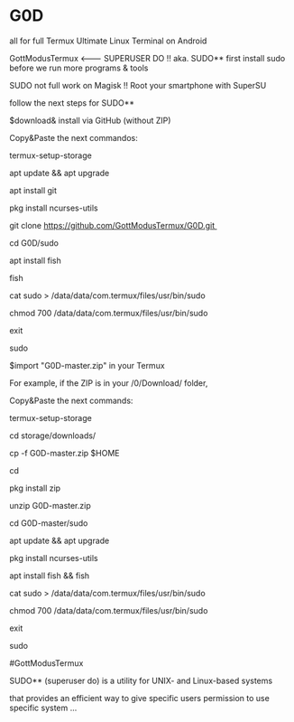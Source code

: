 # G0D
all for full Termux
Ultimate Linux Terminal on Android

GottModusTermux <---
SUPERUSER DO !! aka. SUDO** first install sudo before we run more programs & tools

SUDO not full work on Magisk !! Root your smartphone with SuperSU

follow the next steps for SUDO**

$download& install via GitHub (without ZIP)

Copy&Paste the next commandos:

termux-setup-storage

apt update && apt upgrade

apt install git

pkg install ncurses-utils

git clone https://github.com/GottModusTermux/G0D.git 

cd G0D/sudo

apt install fish 

fish

cat sudo > /data/data/com.termux/files/usr/bin/sudo

chmod 700 /data/data/com.termux/files/usr/bin/sudo

exit

sudo

$import "G0D-master.zip" in your Termux

For example, if the ZIP is in your /0/Download/ folder,

Copy&Paste the next commands:

termux-setup-storage

cd storage/downloads/

cp -f G0D-master.zip $HOME

cd

pkg install zip

unzip G0D-master.zip 

cd G0D-master/sudo

apt update && apt upgrade

pkg install ncurses-utils

apt install fish && fish

cat sudo > /data/data/com.termux/files/usr/bin/sudo

chmod 700 /data/data/com.termux/files/usr/bin/sudo

exit

sudo

#GottModusTermux

SUDO** (superuser do) is a utility for UNIX- and Linux-based systems

that provides an efficient way to give specific users permission to use specific system ...
